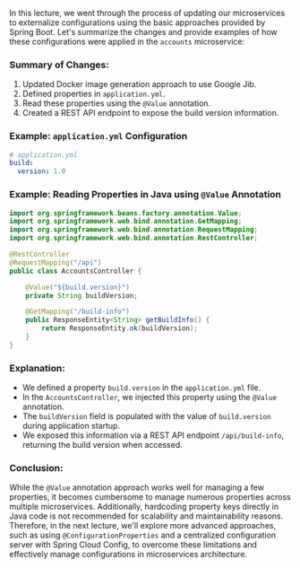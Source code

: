 In this lecture, we went through the process of updating our microservices to externalize configurations using the basic approaches provided by Spring Boot. Let's summarize the changes and provide examples of how these configurations were applied in the `accounts` microservice:

### Summary of Changes:
1. Updated Docker image generation approach to use Google Jib.
2. Defined properties in `application.yml`.
3. Read these properties using the `@Value` annotation.
4. Created a REST API endpoint to expose the build version information.

### Example: `application.yml` Configuration
```yaml
# application.yml
build:
  version: 1.0
```

### Example: Reading Properties in Java using `@Value` Annotation
```java
import org.springframework.beans.factory.annotation.Value;
import org.springframework.web.bind.annotation.GetMapping;
import org.springframework.web.bind.annotation.RequestMapping;
import org.springframework.web.bind.annotation.RestController;

@RestController
@RequestMapping("/api")
public class AccountsController {

    @Value("${build.version}")
    private String buildVersion;

    @GetMapping("/build-info")
    public ResponseEntity<String> getBuildInfo() {
        return ResponseEntity.ok(buildVersion);
    }
}
```

### Explanation:
- We defined a property `build.version` in the `application.yml` file.
- In the `AccountsController`, we injected this property using the `@Value` annotation.
- The `buildVersion` field is populated with the value of `build.version` during application startup.
- We exposed this information via a REST API endpoint `/api/build-info`, returning the build version when accessed.

### Conclusion:
While the `@Value` annotation approach works well for managing a few properties, it becomes cumbersome to manage numerous properties across multiple microservices. Additionally, hardcoding property keys directly in Java code is not recommended for scalability and maintainability reasons. Therefore, in the next lecture, we'll explore more advanced approaches, such as using `@ConfigurationProperties` and a centralized configuration server with Spring Cloud Config, to overcome these limitations and effectively manage configurations in microservices architecture.